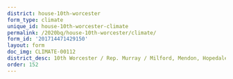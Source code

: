 ```yaml
---
district: house-10th-worcester
form_type: climate
unique_id: house-10th-worcester-climate
permalink: /2020bq/house-10th-worcester/climate/
form_id: '201714471429150'
layout: form
doc_img: CLIMATE-00112
district_desc: 10th Worcester / Rep. Murray / Milford, Mendon, Hopedale
order: 152
---
```

